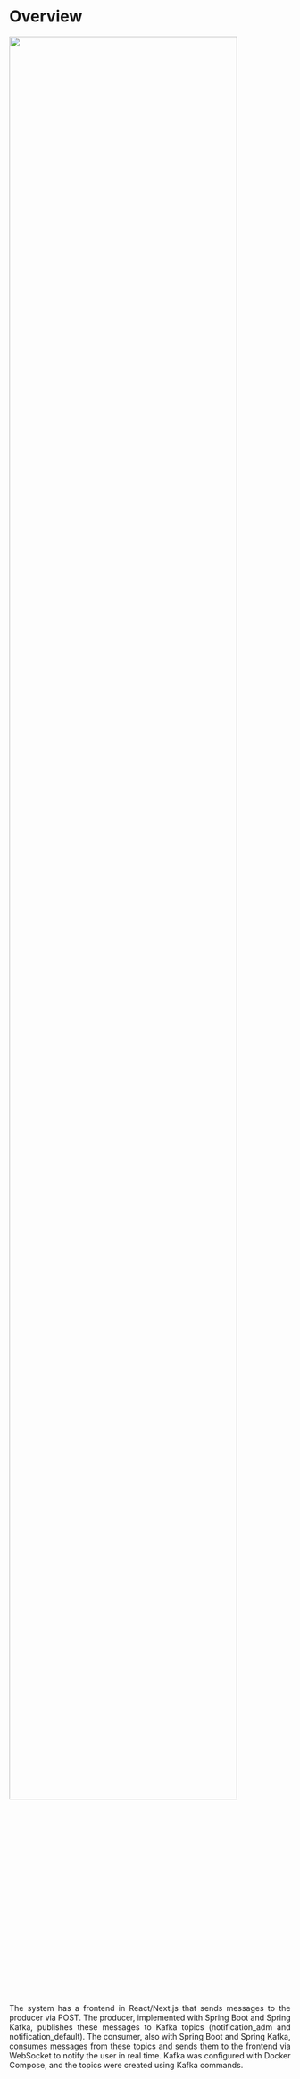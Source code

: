 <h1> Overview </h1>
<img src="https://github.com/k-santos/notification-kafka-react/assets/143345722/076a4528-b940-4998-8edc-357c54d3a49d" width="90%">

<div style="text-align: justify;">
<p>The system has a frontend in React/Next.js that sends messages to the producer via POST. 
  The producer, implemented with Spring Boot and Spring Kafka, publishes these messages to Kafka topics (notification_adm and notification_default). 
  The consumer, also with Spring Boot and Spring Kafka, consumes messages from these topics and sends them to the frontend via WebSocket to notify the user in real time. 
  Kafka was configured with Docker Compose, and the topics were created using Kafka commands.</p>
</div>

